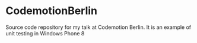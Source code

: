 CodemotionBerlin
================

Source code repository for my talk at Codemotion Berlin. It is an example of unit testing in Windows Phone 8
